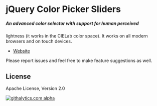 # jQuery Color Picker Sliders

##### An advanced color selector with support for human perceived
lightness (it works in the CIELab color space).
It works on all modern browsers and on touch devices.

- [Website](http://www.virtuosoft.eu/code/jquery-colorpickersliders/)

Please report issues and feel free to make feature suggestions as well.

## License

Apache License, Version 2.0

[![githalytics.com alpha](https://cruel-carlota.pagodabox.com/9d4e22e4c9dbc544d294a0760564d39d "githalytics.com")](http://githalytics.com/istvan-ujjmeszaros/jquery-colorpickersliders)

